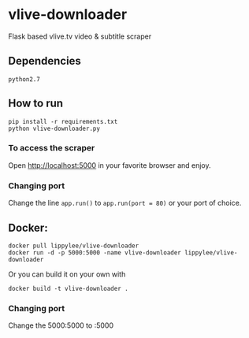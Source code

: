 # vlive-downloader

Flask based vlive.tv video &amp; subtitle scraper

## Dependencies
    python2.7

## How to run
    pip install -r requirements.txt
    python vlive-downloader.py

### To access the scraper
Open [http://localhost:5000](http://localhost:5000) in your favorite browser and enjoy.

### Changing port
Change the line `app.run()` to `app.run(port = 80)` or your port of choice.

## Docker:
    docker pull lippylee/vlive-downloader
    docker run -d -p 5000:5000 -name vlive-downloader lippylee/vlive-downloader

Or you can build it on your own with

    docker build -t vlive-downloader .

### Changing port
Change the 5000:5000 to <port of choice>:5000
